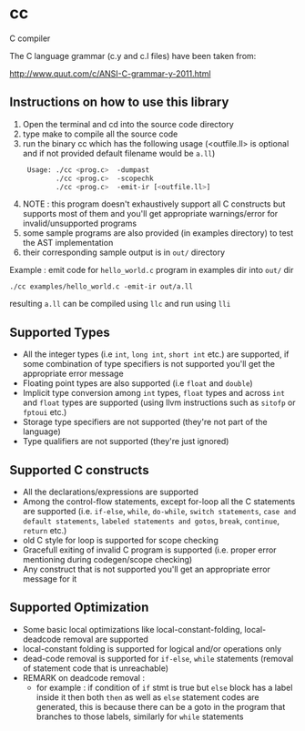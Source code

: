 # cc
C compiler

The C language grammar (c.y and c.l files) have been taken from:

http://www.quut.com/c/ANSI-C-grammar-y-2011.html

## Instructions on how to use this library
1. Open the terminal and cd into the source code directory
2. type make to compile all the source code
3. run the binary cc which has the following usage (\<outfile.ll\> is optional and if not provided default filename would be `a.ll`)
    ```bash
     Usage: ./cc <prog.c>  -dumpast
            ./cc <prog.c>  -scopechk
            ./cc <prog.c>  -emit-ir [<outfile.ll>]
    ```
4. NOTE : this program doesn't exhaustively support all C constructs but supports most of them and you'll get appropriate warnings/error for invalid/unsupported programs
5. some sample programs are also provided (in examples directory) to test the AST implementation
6. their corresponding sample output is in `out/` directory

Example :
emit code for `hello_world.c` program in examples dir into `out/` dir

`./cc examples/hello_world.c -emit-ir out/a.ll`

resulting `a.ll` can be compiled using `llc` and run using `lli`

## Supported Types

* All the integer types (i.e `int`, `long int`, `short int` etc.) are supported, if some combination of type specifiers is not supported you'll get the appropriate error message
* Floating point types are also supported (i.e `float` and `double`)
* Implicit type conversion among `int` types, `float` types and across `int` and `float` types are supported (using llvm instructions such as `sitofp` or `fptoui` etc.)
* Storage type specifiers are not supported (they're not part of the language)
* Type qualifiers are not supported (they're just ignored)

## Supported C constructs
* All the declarations/expressions are supported
* Among the control-flow statements, except for-loop all the C statements are supported (i.e. `if-else`, `while`, `do-while`, `switch statements`, `case and default statements`, `labeled statements and gotos`, `break`, `continue`, `return` etc.)
* old C style for loop is supported for scope checking
* Gracefull exiting of invalid C program is supported (i.e. proper error mentioning during codegen/scope checking)
* Any construct that is not supported you'll get an appropriate error message for it

## Supported Optimization

* Some basic local optimizations like local-constant-folding, local-deadcode removal are supported
* local-constant folding is supported for logical and/or operations only
* dead-code removal is supported for `if-else`, `while` statements (removal of statement code that is unreachable)
* REMARK on deadcode removal :
  * for example : if condition of `if` stmt is true but `else` block has a label inside it then both `then` as well as `else` statement codes are generated, this is because there can be a goto in the program that branches to those labels, similarly for `while` statements